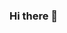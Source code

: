 ### Hi there 👋

<!--
**luck20yan/luck20yan** is a ✨ _special_ ✨ repository because its `README.md` (this file) appears on your GitHub profile.

Here are some ideas to get you started:

- 🔭 I’m currently working on SolarFiction
- 🌱 I’m currently learning rust and more
- 💬 Ask me about evrything
-->
